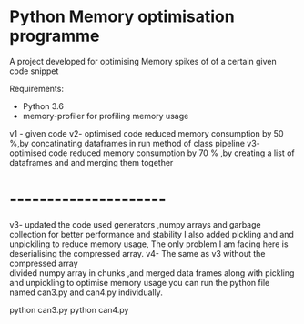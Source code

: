 # Python Memory optimisation programme

A project developed for optimising Memory spikes of of a certain given code snippet

Requirements:
* Python 3.6 
* memory-profiler for profiling memory usage

v1 - given code
v2- optimised code reduced memory consumption by 50 %,by concatinating dataframes in run method of class pipeline
v3- optimised code reduced memory consumption by 70 % ,by creating a list of dataframes and and merging them together
# ---------------------

v3- updated the code used generators ,numpy arrays and garbage collection for better performance and stability
    I also added pickling and and unpickiling to reduce memory usage, The only problem I am facing here is deserialising 
    the compressed array.
v4- The same as v3 without the compressed array     
     divided numpy array in chunks ,and merged data frames along with  pickling and unpickling
     to optimise memory usage 
you can run the python file named can3.py and can4.py individually.

python can3.py
python can4.py

